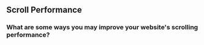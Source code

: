 
## Scroll Performance

### What are some ways you may improve your website's scrolling performance?
